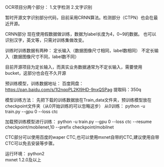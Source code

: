 OCR项目分两个部分：
1.文字检测
2.文字识别

暂时开源文字识别部分代码，目前采用CRNN算法。检测部分（CTPN）也会在最近开源。

CRNN部分
现在使用假数据做训练，数据为label长度为4，0~9的数据。
也可以识别汉字，英文等，只需对训练集做改变。

训练时训练数据有两种：
定长输入（数据图像尺寸相同，label数相同）
不定长输入（数据图像尺寸不同，label数不同）

目前开源项目为定长输入，而真实业务数据通常为不定长输入，需要使用bucket，这部分也会在不久开源


预训练模型，训练数据地址：
百度网盘：https://pan.baidu.com/s/1l2nqoPL2KI9HD-9nxQSPag
提取码：350q

模型训练方法：
先把下载的训练数据放在Train_data文件夹，预训练模型放在checkpoint文件夹（从0开始训练的可以忽略这步）
从0训练：
python -u train.py --gpu 0 --loss ctc

加载预训练模型进行训练：
python -u train.py --gpu 0 --loss ctc --resume checkpoint/mobilenet,10 --prefix checkpoint/mobilnet


CTC部分可以使用百度的waper CTC,也可以使用mxnet自带的CTC,建议使用自带CTC可以免去安装等步骤。

运行环境：
python2  
mxnet 1.2.0及以上

